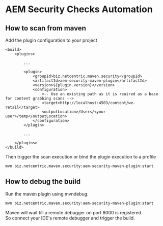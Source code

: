 # AEM Security Checks Automation

## How to scan from maven

Add the plugin configuration to your project

    <build>
        <plugins>
            
            ...
            
            <plugin>
                <groupId>biz.netcentric.maven.security</groupId>
                <artifactId>aem-security-maven-plugin</artifactId>
                <version>${plugin.version}</version>
                <configuration>
                    <-- Use an existing path as it is reuired as a base for content grabbing scans -->
                    <target>http://localhost:4503/content/we-retail</target>
                    <outputLocation>/Users/<your-user>/temp</outputLocation>
                </configuration>
            </plugin>
            
            ...
            
        </plugins>
    </build>

Then trigger the scan execution or bind the plugin execution to a profile
 
    mvn biz.netcentric.maven.security:aem-security-maven-plugin:start

## How to debug the build

Run the maven plugin using mvndebug.

    mvn biz.netcentric.maven.security:aem-security-maven-plugin:start
    
Maven will wait till a remote debugger on port 8000 is registered.    
So connect your IDE's remote debugger and trigger the build.